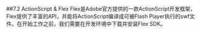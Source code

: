 ##7.2 ActionScript & Flex
Flex是Adobe官方提供的一款ActionScript开发框架，Flex提供了丰富的API，并能将ActionScript编译成可被Flash Player执行的swf文件。在开始工作之前，我们需要在开发环境中下载并安装Flex SDK。
